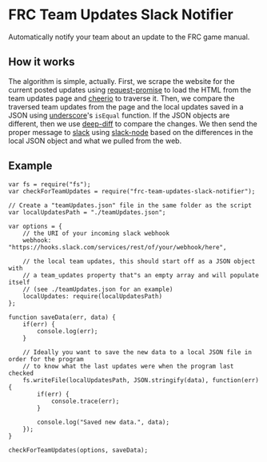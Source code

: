 # FRC Team Updates Slack Notifier
Automatically notify your team about an update to the FRC game manual.

## How it works
The algorithm is simple, actually. First, we scrape the website for the current posted updates using [request-promise](https://www.npmjs.com/package/request-promise)
to load the HTML from the team updates page and [cheerio](https://www.npmjs.com/package/cheerio) to traverse it. Then, we compare the traversed team updates from the page
and the local updates saved in a JSON using [underscore](https://www.npmjs.com/package/underscore)'s `isEqual` function. If the JSON objects are different, then we 
use [deep-diff](https://www.npmjs.com/package/deep-diff) to compare the changes. We then send the proper message to [slack](https://www.slack.com/) using 
[slack-node](https://www.npmjs.com/package/slack-node) based on the differences in the local JSON object and what we pulled from the web.

## Example
```
var fs = require("fs");
var checkForTeamUpdates = require("frc-team-updates-slack-notifier");

// Create a "teamUpdates.json" file in the same folder as the script
var localUpdatesPath = "./teamUpdates.json";

var options = {
    // the URI of your incoming slack webhook
    webhook: "https://hooks.slack.com/services/rest/of/your/webhook/here",

    // the local team updates, this should start off as a JSON object with 
    // a team_updates property that"s an empty array and will populate itself
    // (see ./teamUpdates.json for an example)
    localUpdates: require(localUpdatesPath)
};

function saveData(err, data) {
    if(err) {
        console.log(err);
    }
    
    // Ideally you want to save the new data to a local JSON file in order for the program
    // to know what the last updates were when the program last checked
    fs.writeFile(localUpdatesPath, JSON.stringify(data), function(err) {
        if(err) {
            console.trace(err);
        }

        console.log("Saved new data.", data);
    });
}

checkForTeamUpdates(options, saveData);
```
